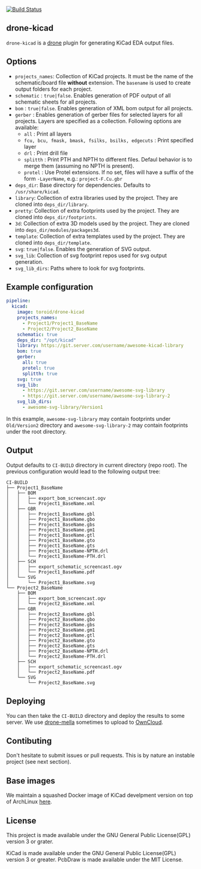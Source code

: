 [![Build Status](https://bianca.toroid.io/api/badges/Toroid-io/drone-kicad/status.svg)](https://bianca.toroid.io/Toroid-io/drone-kicad)
## drone-kicad

`drone-kicad` is a [drone](https://github.com/drone/drone) plugin for generating KiCad EDA output files.

## Options

- `projects_names`: Collection of KiCad projects. It must be the name of the schematic/board file **without** extension. The `basename` is used to create output folders for each project.
- `schematic` : `true|false`. Enables generation of PDF output of all schematic sheets for all projects.
- `bom` : `true|false`. Enables generation of XML bom output for all projects.
- `gerber` : Enables generation of gerber files for selected layers for all projects. Layers are specified as a collection. Following options are available:
    - `all` : Print all layers
    - `fcu, bcu, fmask, bmask, fsilks, bsilks, edgecuts` : Print specified layer
    - `drl` : Print drill file
    - `splitth` : Print PTH and NPTH to different files. Defaul behavior is to merge them (assuming no NPTH is present).
    - `protel` : Use Protel extensions. If no set, files will have a suffix of the form `-LayerName`, e.g.: `project-F.Cu.gbr`
- `deps_dir`: Base directory for dependencies. Defaults to `/usr/share/kicad`.
- `library`: Collection of extra libraries used by the project. They are cloned into `deps_dir/library`.
- `pretty`: Collection of extra footprints used by the project. They are cloned into `deps_dir/footprints`.
- `3d`: Collection of extra 3D models used by the project. They are cloned into `deps_dir/modules/packages3d`.
- `template`: Collection of extra templates used by the project. They are cloned into `deps_dir/template`.
- `svg`: `true|false`. Enables the generation of SVG output.
- `svg_lib`: Collection of svg footprint repos used for svg output generation.
- `svg_lib_dirs`: Paths where to look for svg footprints.

## Example configuration

```yml
pipeline:
  kicad:
    image: toroid/drone-kicad
    projects_names:
      - Project1/Project1_BaseName
      - Project2/Project2_BaseName
    schematic: true
    deps_dir: "/opt/kicad"
    library: https://git.server.com/username/awesome-kicad-library
    bom: true
    gerber:
      all: true
      protel: true
      splitth: true
    svg: true
    svg_lib:
      - https://git.server.com/username/awesome-svg-library
      - https://git.server.com/username/awesome-svg-library-2
    svg_lib_dirs:
      - awesome-svg-library/Version1
```

In this example, `awesome-svg-library` may contain footprints under `Old/Version2` directory and `awesome-svg-library-2` may contain footprints under the root directory.

## Output

Output defaults to `CI-BUILD` directory in current directory (repo root). The previous configuration would lead to the following output tree:

```
CI-BUILD
├── Project1_BaseName
│   ├── BOM
│   │   ├── export_bom_screencast.ogv
│   │   └── Project1_BaseName.xml
│   ├── GBR
│   │   ├── Project1_BaseName.gbl
│   │   ├── Project1_BaseName.gbo
│   │   ├── Project1_BaseName.gbs
│   │   ├── Project1_BaseName.gm1
│   │   ├── Project1_BaseName.gtl
│   │   ├── Project1_BaseName.gto
│   │   ├── Project1_BaseName.gts
│   │   ├── Project1_BaseName-NPTH.drl
│   │   └── Project1_BaseName-PTH.drl
│   ├── SCH
│   │   ├── export_schematic_screencast.ogv
│   │   └── Project1_BaseName.pdf
│   └── SVG
│       └── Project1_BaseName.svg
└── Project2_BaseName
    ├── BOM
    │   ├── export_bom_screencast.ogv
    │   └── Project2_BaseName.xml
    ├── GBR
    │   ├── Project2_BaseName.gbl
    │   ├── Project2_BaseName.gbo
    │   ├── Project2_BaseName.gbs
    │   ├── Project2_BaseName.gm1
    │   ├── Project2_BaseName.gtl
    │   ├── Project2_BaseName.gto
    │   ├── Project2_BaseName.gts
    │   ├── Project2_BaseName-NPTH.drl
    │   └── Project2_BaseName-PTH.drl
    ├── SCH
    │   ├── export_schematic_screencast.ogv
    │   └── Project2_BaseName.pdf
    └── SVG
        └── Project2_BaseName.svg
```

## Deploying

You can then take the `CI-BUILD` directory and deploy the results to some server. We use [drone-mella](https://github.com/Toroid-io/drone-mella) sometimes to upload to [OwnCloud](https://owncloud.org/).

## Contibuting

Don't hesitate to submit issues or pull requests. This is by nature an instable project (see next section).

## Base images

We maintain a squashed Docker image of KiCad develpment version on top of ArchLinux [here](https://hub.docker.com/r/toroid/kicad-base/).

## License

This project is made available under the GNU General Public License(GPL) version 3 or grater.

KiCad is made available under the GNU General Public License(GPL) version 3 or greater.
PcbDraw is made available under the MIT License.

